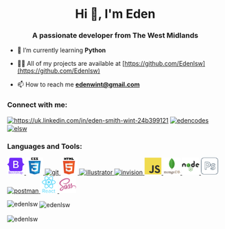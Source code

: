 <h1 align="center">Hi 👋, I'm Eden</h1>
<h3 align="center">A passionate developer from The West Midlands</h3>


- 🌱 I’m currently learning **Python**

- 👨‍💻 All of my projects are available at [https://github.com/Edenlsw](https://github.com/Edenlsw)

- 📫 How to reach me **edenwint@gmail.com**

<h3 align="left">Connect with me:</h3>
<p align="left">
<a href="https://linkedin.com/in/https://uk.linkedin.com/in/eden-smith-wint-24b399121" target="blank"><img align="center" src="https://cdn.jsdelivr.net/npm/simple-icons@3.0.1/icons/linkedin.svg" alt="https://uk.linkedin.com/in/eden-smith-wint-24b399121" height="30" width="40" /></a>
<a href="https://instagram.com/edencodes" target="blank"><img align="center" src="https://cdn.jsdelivr.net/npm/simple-icons@3.0.1/icons/instagram.svg" alt="edencodes" height="30" width="40" /></a>
<a href="https://www.behance.net/elsw" target="blank"><img align="center" src="https://cdn.jsdelivr.net/npm/simple-icons@3.0.1/icons/behance.svg" alt="elsw" height="30" width="40" /></a>
</p>

<h3 align="left">Languages and Tools:</h3>
<p align="left"> <a href="https://getbootstrap.com" target="_blank"> <img src="https://raw.githubusercontent.com/devicons/devicon/master/icons/bootstrap/bootstrap-plain-wordmark.svg" alt="bootstrap" width="40" height="40"/> </a> <a href="https://www.w3schools.com/css/" target="_blank"> <img src="https://raw.githubusercontent.com/devicons/devicon/master/icons/css3/css3-original-wordmark.svg" alt="css3" width="40" height="40"/> </a> <a href="https://git-scm.com/" target="_blank"> <img src="https://www.vectorlogo.zone/logos/git-scm/git-scm-icon.svg" alt="git" width="40" height="40"/> </a> <a href="https://www.w3.org/html/" target="_blank"> <img src="https://raw.githubusercontent.com/devicons/devicon/master/icons/html5/html5-original-wordmark.svg" alt="html5" width="40" height="40"/> </a> <a href="https://www.adobe.com/in/products/illustrator.html" target="_blank"> <img src="https://www.vectorlogo.zone/logos/adobe_illustrator/adobe_illustrator-icon.svg" alt="illustrator" width="40" height="40"/> </a> <a href="https://www.invisionapp.com/" target="_blank"> <img src="https://www.vectorlogo.zone/logos/invisionapp/invisionapp-icon.svg" alt="invision" width="40" height="40"/> </a> <a href="https://developer.mozilla.org/en-US/docs/Web/JavaScript" target="_blank"> <img src="https://raw.githubusercontent.com/devicons/devicon/master/icons/javascript/javascript-original.svg" alt="javascript" width="40" height="40"/> </a> <a href="https://www.mongodb.com/" target="_blank"> <img src="https://raw.githubusercontent.com/devicons/devicon/master/icons/mongodb/mongodb-original-wordmark.svg" alt="mongodb" width="40" height="40"/> </a> <a href="https://nodejs.org" target="_blank"> <img src="https://raw.githubusercontent.com/devicons/devicon/master/icons/nodejs/nodejs-original-wordmark.svg" alt="nodejs" width="40" height="40"/> </a> <a href="https://www.photoshop.com/en" target="_blank"> <img src="https://raw.githubusercontent.com/devicons/devicon/master/icons/photoshop/photoshop-line.svg" alt="photoshop" width="40" height="40"/> </a> <a href="https://postman.com" target="_blank"> <img src="https://www.vectorlogo.zone/logos/getpostman/getpostman-icon.svg" alt="postman" width="40" height="40"/> </a> <a href="https://reactjs.org/" target="_blank"> <img src="https://raw.githubusercontent.com/devicons/devicon/master/icons/react/react-original-wordmark.svg" alt="react" width="40" height="40"/> </a> <a href="https://sass-lang.com" target="_blank"> <img src="https://raw.githubusercontent.com/devicons/devicon/master/icons/sass/sass-original.svg" alt="sass" width="40" height="40"/> </a> </p>

<p><img align="left" src="https://github-readme-stats.vercel.app/api/top-langs?username=edenlsw&show_icons=true&locale=en&layout=compact" alt="edenlsw" /></p>

<p>&nbsp;<img align="center" src="https://github-readme-stats.vercel.app/api?username=edenlsw&show_icons=true&locale=en" alt="edenlsw" /></p>

<p><img align="center" src="https://github-readme-streak-stats.herokuapp.com/?user=edenlsw&" alt="edenlsw" /></p>

